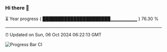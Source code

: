 ### Hi there 👋

⏳ Year progress { ██████████████████████▁▁▁▁▁▁▁▁ } 76.30 %

---

⏰ Updated on Sun, 06 Oct 2024 06:22:13 GMT

![Progress Bar CI](https://github.com/liununu/liununu/workflows/Progress%20Bar%20CI/badge.svg)
